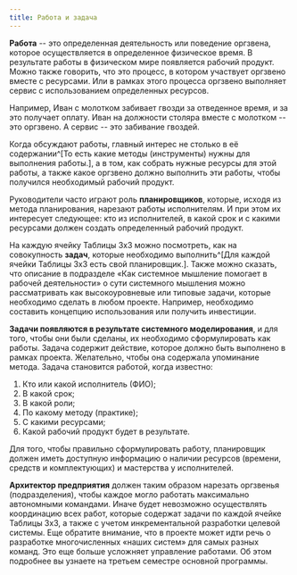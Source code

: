 ```yaml
---
title: Работа и задача
---
```


**Работа** -- это определенная деятельность или поведение оргзвена,
которое осуществляется в определенное физическое время. В результате
работы в физическом мире появляется рабочий продукт. Можно также
говорить, что это процесс, в котором участвует оргзвено вместе с
ресурсами. Или в рамках этого процесса оргзвено выполняет сервис с
использованием определенных ресурсов.

Например, Иван с молотком забивает гвозди за отведенное время, и за это
получает оплату. Иван на должности столяра вместе с молотком -- это
оргзвено. А сервис -- это забивание гвоздей.

Когда обсуждают работы, главный интерес не столько в её
содержании^[То есть какие методы (инструменты) нужны для
выполнения работы.], а в том, как собрать нужные ресурсы
для этой работы, а также какое оргзвено должно выполнить эти работы,
чтобы получился необходимый рабочий продукт.

Руководители часто играют роль **планировщиков**, которые, исходя из
метода планирования, нарезают работы исполнителям. И при этом их
интересует следующее: кто из исполнителей, в какой срок и с какими
ресурсами должен создать определенный рабочий продукт.

На каждую ячейку Таблицы 3х3 можно посмотреть, как на совокупность
**задач**, которые необходимо выполнить^[Для каждой
ячейки Таблицы 3х3 есть свой планировщик.]. Также можно
сказать, что описание в подразделе «Как системное мышление помогает в
рабочей деятельности» о сути системного мышления можно рассматривать как
высокоуровневые или типовые задачи, которые необходимо сделать в любом
проекте. Например, необходимо составить концепцию использования или
получить инвестиции.

**Задачи появляются в результате системного моделирования**, и для того,
чтобы они были сделаны, их необходимо сформулировать как работы. Задача
содержит действие, которое должно быть выполнено в рамках проекта.
Желательно, чтобы она содержала упоминание метода. Задача становится
работой, когда известно:

1.  Кто или какой исполнитель (ФИО);
2.  В какой срок;
3.  В какой роли;
4.  По какому методу (практике);
5.  С какими ресурсами;
6.  Какой рабочий продукт будет в результате.

Для того, чтобы правильно сформулировать работу, планировщик должен
иметь доступную информацию о наличии ресурсов (времени, средств и
комплектующих) и мастерства у исполнителей.

**Архитектор предприятия** должен таким образом нарезать оргзвенья
(подразделения), чтобы каждое могло работать максимально автономными
командами. Иначе будет невозможно осуществлять координацию всех работ,
которые содержат задачи по каждой ячейке Таблицы 3х3, а также с учетом
инкрементальной разработки целевой системы. Еще обратите внимание, что в
проекте может идти речь о разработке многочисленных «наших систем» для
самых разных команд. Это еще больше усложняет управление работами. Об
этом подробнее вы узнаете на третьем семестре основной программы.

